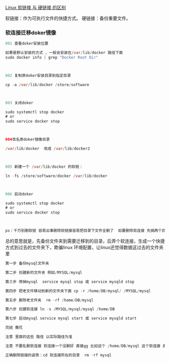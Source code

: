 
[Linux 软链接 与 硬链接 的区别](https://blog.csdn.net/weixin_51123079/article/details/128044316)

软链接：作为可执行文件的快捷方式。
硬链接：备份重要文件。

### 软连接迁移doker镜像
```java
001 查看doker安装位置   

如果是默认安装的方式 ，一般会安装在/var/lib/docker 路径下面
sudo docker info | grep "Docker Root Dir"



002 复制原doker安装目录到指定目录

cp -a /var/lib/docker /store/software



003 关闭doker

sudo systemctl stop docker
# or
sudo service docker stop



004改名原doker镜像目录

/var/lib/docker  改成 /var/lib/docker2



005 新建一个 /var/lib/docker 的软链：

ln -fs /store/software/docker /var/lib/docker



006 启动doker

sudo systemctl stop docker
# or
sudo service docker stop



ps：千万别删软链 容易出事删除软链接容易把目录下文件全删了  如要删除软连接 先搞两个目录测试搞清楚软链接原理。
```

总的意思就是，先备份文件夹到需要迁移到的目录，后弄个软连接，生成一个快捷方式到过去的文件夹下，欺骗linux 环境配置，让linux还觉得数据这过去的文件夹里

```java
第一步 备份mysql文件夹

第二步 创建新的文件夹 例如/MYSQL/mysql

第三步 停掉mysql  service mysql stop 或 service mysqld stop

第四步 把老文件移动到新的文件夹下面 cp -r /home/DB/mysql/ /MYSQL/mysql

第五步 删除老文件夹  rm -rf /home/DB/mysql

第六步 创建软连接 ln -s /MYSQL/mysql/mysql /home/DB

第七步 启动mysql service mysql start 或 service mysqld start 

完结 撒花

注意 里面的这些 路径 以实际路径为准

注意 不要乱删软连接 软连接一个没删好 直接gg 比如这个 /home/DB/mysql 这个软连接 直接 rm rf /home/DB/mysql 下面的东西也没了直接gg  cd /home/DB rm -rf /myqsl也是gg 

正确删除链接的姿势：cd 软连接所在的目录  rm -rf mysql
```

